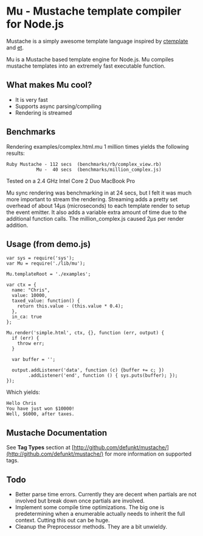 Mu - Mustache template compiler for Node.js
===========================================

Mustache is a simply awesome template language inspired by 
[ctemplate](http://code.google.com/p/google-ctemplate/) and 
[et](http://www.ivan.fomichev.name/2008/05/erlang-template-engine-prototype.html).

Mu is a Mustache based template engine for Node.js. Mu compiles mustache
templates into an extremely fast executable function.


What makes Mu cool?
-------------------

* It is very fast
* Supports async parsing/compiling
* Rendering is streamed


Benchmarks
----------

Rendering examples/complex.html.mu 1 million times yields the following results:

    Ruby Mustache - 112 secs  (benchmarks/rb/complex_view.rb)
               Mu -  40 secs  (benchmarks/million_complex.js)

Tested on a 2.4 GHz Intel Core 2 Duo MacBook Pro

Mu sync rendering was benchmarking in at 24 secs, but I felt it was much more
important to stream the rendering. Streaming adds a pretty set overhead of
about 14µs (microseconds) to each template render to setup the event emitter.
It also adds a variable extra amount of time due to the additional function calls.
The million_complex.js caused 2µs per render addition.


Usage (from demo.js)
--------------------

    var sys = require('sys');
    var Mu = require('./lib/mu');

    Mu.templateRoot = './examples';

    var ctx = {
      name: "Chris",
      value: 10000,
      taxed_value: function() {
        return this.value - (this.value * 0.4);
      },
      in_ca: true
    };

    Mu.render('simple.html', ctx, {}, function (err, output) {
      if (err) {
        throw err;
      }
      
      var buffer = '';

      output.addListener('data', function (c) {buffer += c; })
            .addListener('end', function () { sys.puts(buffer); });
    });
    

Which yields:

    Hello Chris
    You have just won $10000!
    Well, $6000, after taxes.
    

Mustache Documentation
----------------------

See **Tag Types** section at
[http://github.com/defunkt/mustache/](http://github.com/defunkt/mustache/) 
for more information on supported tags.

Todo
----

* Better parse time errors. Currently they are decent when partials are not involved
  but break down once partials are involved.
* Implement some compile time optimizations. The big one is predetermining when a
  enumerable actually needs to inherit the full context. Cutting this out can be huge.
* Cleanup the Preprocessor methods. They are a bit unwieldy.  
